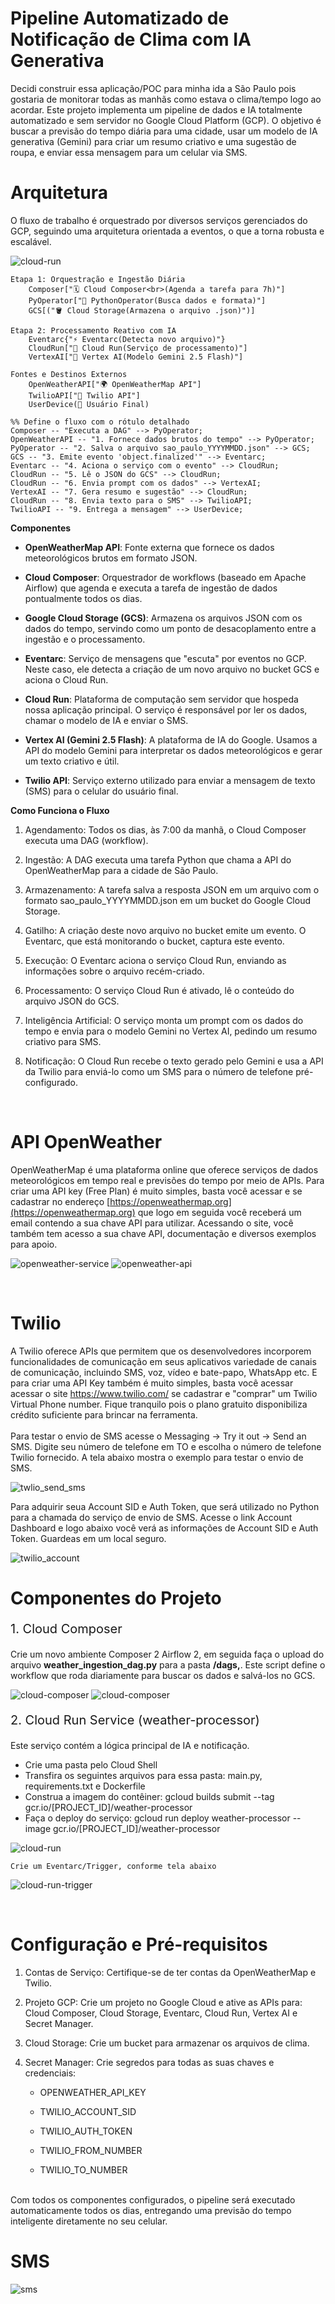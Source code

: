 # Pipeline Automatizado de Notificação de Clima com IA Generativa



Decidi construir essa aplicação/POC para minha ida a São Paulo pois gostaria de monitorar todas as manhãs como estava o clima/tempo logo ao acordar. 
Este projeto implementa um pipeline de dados e IA totalmente automatizado e sem servidor no Google Cloud Platform (GCP). O objetivo é buscar a previsão do tempo diária para uma cidade, usar um modelo de IA generativa (Gemini) para criar um resumo criativo e uma sugestão de roupa, e enviar essa mensagem para um celular via SMS.

# Arquitetura

O fluxo de trabalho é orquestrado por diversos serviços gerenciados do GCP, seguindo uma arquitetura orientada a eventos, o que a torna robusta e escalável.

![cloud-run](./imagens/weather-arquitetura.jpg)

    Etapa 1: Orquestração e Ingestão Diária
        Composer["🗓️ Cloud Composer<br>(Agenda a tarefa para 7h)"]
        PyOperator["🐍 PythonOperator(Busca dados e formata)"]
        GCS[("🪣 Cloud Storage(Armazena o arquivo .json)")]
    
    Etapa 2: Processamento Reativo com IA
        Eventarc{"⚡ Eventarc(Detecta novo arquivo)"}
        CloudRun["🏃 Cloud Run(Serviço de processamento)"]
        VertexAI["🤖 Vertex AI(Modelo Gemini 2.5 Flash)"]
    
    Fontes e Destinos Externos
        OpenWeatherAPI["🌍 OpenWeatherMap API"]
        TwilioAPI["📱 Twilio API"]
        UserDevice(📱 Usuário Final)
    
    %% Define o fluxo com o rótulo detalhado
    Composer -- "Executa a DAG" --> PyOperator;
    OpenWeatherAPI -- "1. Fornece dados brutos do tempo" --> PyOperator;
    PyOperator -- "2. Salva o arquivo sao_paulo_YYYYMMDD.json" --> GCS;
    GCS -- "3. Emite evento 'object.finalized'" --> Eventarc;
    Eventarc -- "4. Aciona o serviço com o evento" --> CloudRun;
    CloudRun -- "5. Lê o JSON do GCS" --> CloudRun;
    CloudRun -- "6. Envia prompt com os dados" --> VertexAI;
    VertexAI -- "7. Gera resumo e sugestão" --> CloudRun;
    CloudRun -- "8. Envia texto para o SMS" --> TwilioAPI;
    TwilioAPI -- "9. Entrega a mensagem" --> UserDevice;

<b>Componentes</b>

- **OpenWeatherMap API**: Fonte externa que fornece os dados meteorológicos brutos em formato JSON.

- **Cloud Composer**: Orquestrador de workflows (baseado em Apache Airflow) que agenda e executa a tarefa de ingestão de dados pontualmente todos os dias.

- **Google Cloud Storage (GCS)**: Armazena os arquivos JSON com os dados do tempo, servindo como um ponto de desacoplamento entre a ingestão e o processamento.

- **Eventarc**: Serviço de mensagens que "escuta" por eventos no GCP. Neste caso, ele detecta a criação de um novo arquivo no bucket GCS e aciona o Cloud Run.

- **Cloud Run**: Plataforma de computação sem servidor que hospeda nossa aplicação principal. O serviço é responsável por ler os dados, chamar o modelo de IA e enviar o SMS.

- **Vertex AI (Gemini 2.5 Flash)**: A plataforma de IA do Google. Usamos a API do modelo Gemini para interpretar os dados meteorológicos e gerar um texto criativo e útil.

- **Twilio API**: Serviço externo utilizado para enviar a mensagem de texto (SMS) para o celular do usuário final. 


<b>Como Funciona o Fluxo</b><br>
1. Agendamento: Todos os dias, às 7:00 da manhã, o Cloud Composer executa uma DAG (workflow).

2. Ingestão: A DAG executa uma tarefa Python que chama a API do OpenWeatherMap para a cidade de São Paulo.

3. Armazenamento: A tarefa salva a resposta JSON em um arquivo com o formato sao_paulo_YYYYMMDD.json em um bucket do Google Cloud Storage.

4. Gatilho: A criação deste novo arquivo no bucket emite um evento. O Eventarc, que está monitorando o bucket, captura este evento.

5. Execução: O Eventarc aciona o serviço Cloud Run, enviando as informações sobre o arquivo recém-criado.

6. Processamento: O serviço Cloud Run é ativado, lê o conteúdo do arquivo JSON do GCS.

7. Inteligência Artificial: O serviço monta um prompt com os dados do tempo e envia para o modelo Gemini no Vertex AI, pedindo um resumo criativo para SMS.

8. Notificação: O Cloud Run recebe o texto gerado pelo Gemini e usa a API da Twilio para enviá-lo como um SMS para o número de telefone pré-configurado.

<br>

# API OpenWeather

OpenWeatherMap é uma plataforma online que oferece serviços de dados meteorológicos em tempo real e previsões do tempo por meio de APIs. Para criar uma API key (Free Plan) é muito simples, basta você acessar e se cadastrar no endereço [https://openweathermap.org](https://openweathermap.org)  que logo em seguida você receberá um email contendo a sua chave API para utilizar. 
Acessando o site, você também tem acesso a sua chave API, documentação e diversos exemplos para apoio. 

![openweather-service](./imagens/openweather-service.jpg)
![openweather-api](./imagens/openweather-api.jpg)

<br>

# Twilio

A Twilio oferece APIs que permitem que os desenvolvedores incorporem funcionalidades de comunicação em seus aplicativos variedade de canais de comunicação, incluindo SMS, voz, vídeo e bate-papo, WhatsApp etc.
E para criar uma API Key também é muito simples, basta você acessar acessar o site https://www.twilio.com/ se cadastrar e "comprar" um Twilio Virtual Phone number. Fique tranquilo pois o plano gratuito disponibiliza crédito suficiente para brincar na ferramenta. 
<br><br>
Para testar o envio de SMS acesse o Messaging -> Try it out -> Send an SMS. Digite seu número de telefone em TO e escolha o número de telefone Twilio fornecido. A tela abaixo mostra o exemplo para testar o envio de SMS. 

![twlio_send_sms](./imagens/twilio-send-sms.jpg)

Para adquirir seua Account SID e Auth Token, que será utilizado no Python para a chamada do serviço de envio de SMS. Acesse o link Account Dashboard e logo abaixo você verá as informações de Account SID e Auth Token. Guardeas em um local seguro. 

![twilio_account](./imagens/twilio-account.jpg)
<br>

# Componentes do Projeto

<p style="font-size: 20px;">1. Cloud Composer </p>

Crie um novo ambiente Composer 2 Airflow 2, em seguida faça o upload do arquivo <b>weather_ingestion_dag.py</b> para a pasta <b>/dags,</b>. Este script define o workflow que roda diariamente para buscar os dados e salvá-los no GCS. 

![cloud-composer](./imagens/cloud-composer.jpg)
![cloud-composer](./imagens/cloud-composer-dag.jpg)




<p style="font-size: 20px;">2. Cloud Run Service (weather-processor)</p>

Este serviço contém a lógica principal de IA e notificação.

- Crie uma pasta pelo Cloud Shell
- Transfira os seguintes arquivos para essa pasta: main.py, requirements.txt e Dockerfile 
- Construa a imagem do contêiner: gcloud builds submit --tag gcr.io/[PROJECT_ID]/weather-processor
- Faça o deploy do serviço: gcloud run deploy weather-processor --image gcr.io/[PROJECT_ID]/weather-processor

![cloud-run](./imagens/cloud-run.jpg)


    Crie um Eventarc/Trigger, conforme tela abaixo

![cloud-run-trigger](./imagens/cloud-run-trigger.jpg)

<br>

# Configuração e Pré-requisitos

1. Contas de Serviço: Certifique-se de ter contas da OpenWeatherMap e Twilio.

2. Projeto GCP: Crie um projeto no Google Cloud e ative as APIs para: Cloud Composer, Cloud Storage, Eventarc, Cloud Run, Vertex AI e Secret Manager.

3. Cloud Storage: Crie um bucket para armazenar os arquivos de clima.

4. Secret Manager: Crie segredos para todas as suas chaves e credenciais:
    - OPENWEATHER_API_KEY

    - TWILIO_ACCOUNT_SID

    - TWILIO_AUTH_TOKEN

    - TWILIO_FROM_NUMBER

    - TWILIO_TO_NUMBER

<br>
Com todos os componentes configurados, o pipeline será executado automaticamente todos os dias, entregando uma previsão do tempo inteligente diretamente no seu celular.

<br>


# SMS

![sms](./imagens/Screenshot_20250817_140036_Messages.jpg)
